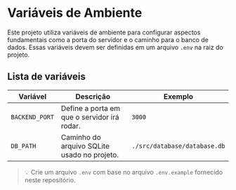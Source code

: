 # Variáveis de Ambiente

Este projeto utiliza variáveis de ambiente para configurar aspectos fundamentais como a porta do servidor e o caminho para o banco de dados. Essas variáveis devem ser definidas em um arquivo `.env` na raiz do projeto.

## Lista de variáveis

| Variável       | Descrição                                     | Exemplo                        |
|----------------|-----------------------------------------------|--------------------------------|
| `BACKEND_PORT` | Define a porta em que o servidor irá rodar.   | `3000`                         |
| `DB_PATH`      | Caminho do arquivo SQLite usado no projeto.   | `./src/database/database.db`   |

> 💡 Crie um arquivo `.env` com base no arquivo `.env.example` fornecido neste repositório.